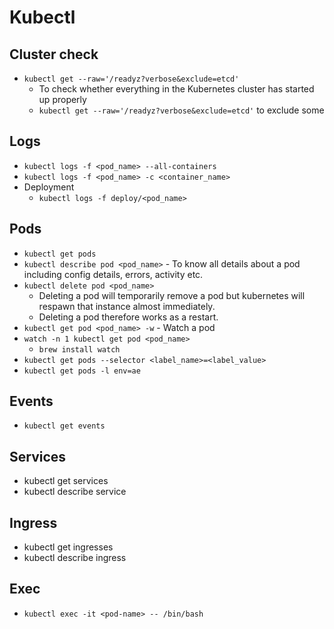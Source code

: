 # Kubectl

## Cluster check
* `kubectl get --raw='/readyz?verbose&exclude=etcd'`
  * To check whether everything in the Kubernetes cluster has started up properly 
  * `kubectl get --raw='/readyz?verbose&exclude=etcd'` to exclude some

## Logs

* `kubectl logs -f <pod_name> --all-containers`
* `kubectl logs -f <pod_name> -c <container_name>`
* Deployment
  * `kubectl logs -f deploy/<pod_name>`

## Pods

* `kubectl get pods`
* `kubectl describe pod <pod_name>` - To know all details about a pod including config details, errors, activity etc.
* `kubectl delete pod <pod_name>`
    * Deleting a pod will temporarily remove a pod but kubernetes will respawn that instance almost immediately.
    * Deleting a pod therefore works as a restart.
* `kubectl get pod <pod_name> -w` - Watch a pod
* `watch -n 1 kubectl get pod <pod_name>`
  * `brew install watch`
* `kubectl get pods --selector <label_name>=<label_value>`
* `kubectl get pods -l env=ae`

## Events

* `kubectl get events`

## Services

* kubectl get services
* kubectl describe service <service-name>

## Ingress

* kubectl get ingresses
* kubectl describe ingress <ingress-name>

## Exec

* `kubectl exec -it <pod-name> -- /bin/bash`